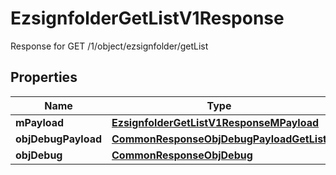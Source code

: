 

# EzsignfolderGetListV1Response

Response for GET /1/object/ezsignfolder/getList

## Properties

| Name | Type | Description | Notes |
|------------ | ------------- | ------------- | -------------|
|**mPayload** | [**EzsignfolderGetListV1ResponseMPayload**](EzsignfolderGetListV1ResponseMPayload.md) |  |  |
|**objDebugPayload** | [**CommonResponseObjDebugPayloadGetList**](CommonResponseObjDebugPayloadGetList.md) |  |  [optional] |
|**objDebug** | [**CommonResponseObjDebug**](CommonResponseObjDebug.md) |  |  [optional] |



